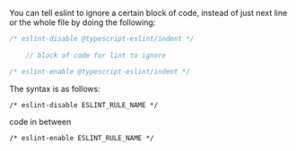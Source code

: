 You can tell eslint to ignore a certain block of code, instead of just next line or the whole file by doing the following:

```javascript
/* eslint-disable @typescript-eslint/indent */  
	
	// block of code for lint to ignore

/* eslint-enable @typescript-eslint/indent */  
```

The syntax is as follows:

`/* eslint-disable ESLINT_RULE_NAME */`

code in between

``/* eslint-enable ESLINT_RULE_NAME */``